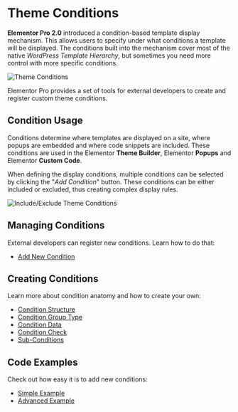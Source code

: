 # Theme Conditions

<Badge type="tip" vertical="top" text="Elementor Pro" /> <Badge type="warning" vertical="top" text="Intermediate" />

**Elementor Pro 2.0** introduced a condition-based template display mechanism. This allows users to specify under what conditions a template will be displayed. The conditions built into the mechanism cover most of the native *WordPress Template Hierarchy*, but sometimes you need more control with more specific conditions.

<img :src="$withBase('/assets/img/elementor-theme-conditions.png')" alt="Theme Conditions">

Elementor Pro provides a set of tools for external developers to create and register custom theme conditions.

## Condition Usage

Conditions determine where templates are displayed on a site, where popups are embedded and where code snippets are included. These conditions are used in the Elementor **Theme Builder**, Elementor **Popups** and Elementor **Custom Code**. 

When defining the display conditions, multiple conditions can be selected by clicking the "*Add Condition*" button. These conditions can be either included or excluded, thus creating complex display rules.

<img :src="$withBase('/assets/img/elementor-theme-conditions-include-exclude.png')" alt="Include/Exclude Theme Conditions">

## Managing Conditions

External developers can register new conditions. Learn how to do that:

* [Add New Condition](./add-new-condition/)

## Creating Conditions

Learn more about condition anatomy and how to create your own:

* [Condition Structure](./condition-structure/)
* [Condition Group Type](./condition-group-type/)
* [Condition Data](./condition-data/)
* [Condition Check](./condition-check/)
* [Sub-Conditions](./sub-conditions/)

## Code Examples

Check out how easy it is to add new conditions:

* [Simple Example](./simple-example/)
* [Advanced Example](./advanced-example/)

